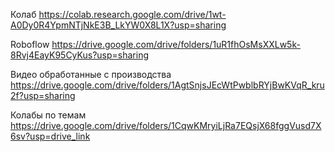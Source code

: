 Колаб
https://colab.research.google.com/drive/1wt-A0Dy0R4YpmNTjNkE3B_LkYW0X8L1X?usp=sharing

Roboflow
https://drive.google.com/drive/folders/1uR1fhOsMsXXLw5k-8Rvj4EayK95CyKus?usp=sharing

Видео обработанные с производства
https://drive.google.com/drive/folders/1AgtSnjsJEcWtPwblbRYjBwKVqR_kru2f?usp=sharing

Колабы по темам
https://drive.google.com/drive/folders/1CqwKMryiLjRa7EQsjX68fggVusd7X6sv?usp=drive_link
